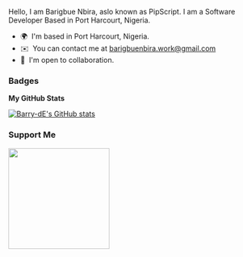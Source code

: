 Hello, I am Barigbue Nbira, aslo known as PipScript. I am a Software Developer Based in Port Harcourt, Nigeria.
* 🌍  I'm based in Port Harcourt, Nigeria. 
* ✉️  You can contact me at [barigbuenbira.work@gmail.com](mailto:barigbuenbira.work@gmail.com)
* 🤝  I'm open to collaboration. 


### Badges

<b>My GitHub Stats</b>

<a href="http://www.github.com/Barry-dE"><img src="https://github-readme-stats.vercel.app/api?username=Barry-dE&show_icons=true&hide=&count_private=true&title_color=ffffff&text_color=ffffff&icon_color=f97316&bg_color=000000&hide_border=true&show_icons=true" alt="Barry-dE's GitHub stats" /></a>
### Support Me

<a href="https://www.buymeacoffee.com/Barigbue Nbira"><img src="https://cdn.buymeacoffee.com/buttons/v2/default-yellow.png" width="200" /></a>

